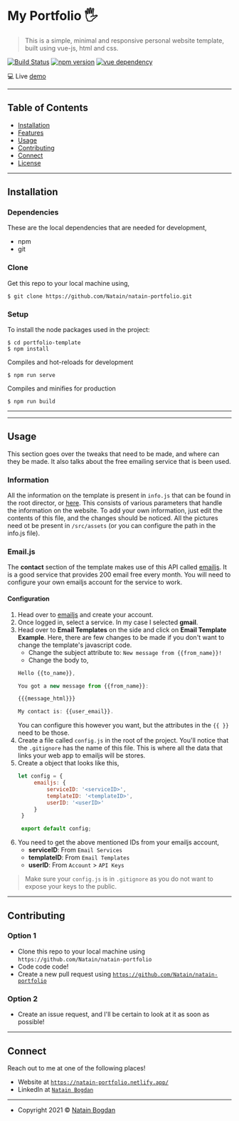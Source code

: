 # My Portfolio 🖐

> This is a simple, minimal and responsive personal website template, built using vue-js, html and css.

[![Build Status](https://img.shields.io/badge/build-passing-brightgreen)](https://natain-portfolio.netlify.app/)
[![npm version](https://img.shields.io/badge/npm-6.14-orange?style=flat&logo=appveyor)](https://github.com/npm/cli)
[![vue dependency](https://img.shields.io/badge/vue-2.6.11-brightgreen?style=flat&logo=appveyor)](https://github.com/vuejs/vue)




<!--
![GIF](assets/gg.gif) -->

💻 Live [demo](https://natain-portfolio.netlify.app/)

---

## Table of Contents

- [Installation](#installation)
- [Features](#features)
- [Usage](#usage)
- [Contributing](#contributing)
- [Connect](#connect)
- [License](#license)

---

## Installation

### Dependencies
These are the local dependencies that are needed for development,

- npm
- git

### Clone

Get this repo to your local machine using,
```shell
$ git clone https://github.com/Natain/natain-portfolio.git
```

### Setup

To install the node packages used in the project:

```shell
$ cd portfolio-template
$ npm install
```

Compiles and hot-reloads for development

```shell
$ npm run serve
```

Compiles and minifies for production
```shell
$ npm run build
```

---



---

## Usage

This section goes over the tweaks that need to be made, and where can they be made. It also talks about the free emailing service that is been used.

### Information

All the information on the template is present in `info.js` that can be found in the root director, or [here](https://github.com/Natain/natain-portfolio). This consists of various parameters that handle the information on the website. To add your own information, just edit the contents of this file, and the changes should be noticed. All the pictures need ot be present in `/src/assets` (or you can configure the path in the info.js file).

### Email.js

The **contact** section of the template makes use of this API called [emailjs](https://www.emailjs.com/). It is a good service that provides 200 email free every month. You will need to configure your own emailjs account for the service to work.

#### Configuration
1. Head over to [emailjs](https://www.emailjs.com/) and create your account.
2. Once logged in, select a service. In my case I selected **gmail**.
3. Head over to **Email Templates** on the side and click on **Email Template Example**. Here, there are few changes to be made if you don't want to change the template's javascript code.
    - Change the subject attribute to: `New message from {{from_name}}!`
    - Change the body to,
    ```js
    Hello {{to_name}},

    You got a new message from {{from_name}}:

    {{{message_html}}}

    My contact is: {{user_email}}.
    ```
    You can configure this however you want, but the attributes in the `{{ }}` need to be those.
4. Create a file called `config.js` in the root of the project. You'll notice that the `.gitignore` has the name of this file. This is where all the data that links your web app to emailjs will be stores.
5. Create a object that looks like this,
   ```js
   let config = {
        emailjs: {
            serviceID: '<serviceID>',
            templateID: '<templateID>',
            userID: '<userID>'
        }
    }

    export default config;
   ```
6. You need to get the above mentioned IDs from your emailjs account,
   - **serviceID**: From `Email Services`
   - **templateID**: From `Email Templates`
   - **userID**: From `Account` > `API Keys`

> Make sure your `config.js` is in `.gitignore` as you do not want to expose your keys to the public.

---

## Contributing

### Option 1
  - Clone this repo to your local machine using `https://github.com/Natain/natain-portfolio`
- Code code code!
- Create a new pull request using <a href="https://github.com/Natain/natain-portfolio" target="_blank">`https://github.com/Natain/natain-portfolio`</a>


### Option 2
- Create an issue request, and I'll be certain to look at it as soon as possible!
---

## Connect

Reach out to me at one of the following places!

- Website at <a href="https://natain-portfolio.netlify.app/" target="_blank">`https://natain-portfolio.netlify.app/`</a>
- LinkedIn at <a href="https://www.linkedin.com/in/natain//" target="_blank">`Natain Bogdan`</a>

---




- Copyright 2021 © <a href="https://github.com/Natain/natain-portfolio/tree/main" target="_blank">Natain Bogdan</a>

